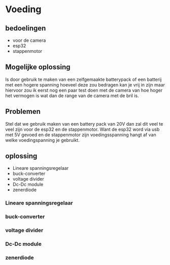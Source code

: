 # Voeding

## bedoelingen 
-  voor de camera
-  esp32
- stappenmotor

## Mogelijke oplossing
Is door gebruik te maken van een zelfgemaakte batterypack of een batterij met een hogere spanning hoeveel deze zou bedragen kan je vrij in zijn maar hiervoor zou ik eerst nog een paar test doen met de camera van hoe hoger het vermogen is wat dan de range van de camera met de bril is. 

## Problemen
Stel dat we gebruik maken van een battery pack van 20V dan zal dit veel te veel zijn voor de esp32 en de stappenmotor. Want de esp32 word via usb met 5V gevoed en de stappenmotor zijn voedingsspanning hangt af van welke voedingspanning je gebruikt. 

## oplossing 
- Lineare spanningsregelaar
- buck-converter
- voltage divider
- Dc-Dc module
- zenerdiode

### Lineare spanningsregelaar


### buck-converter

### voltage divider

### Dc-Dc module

### zenerdiode
